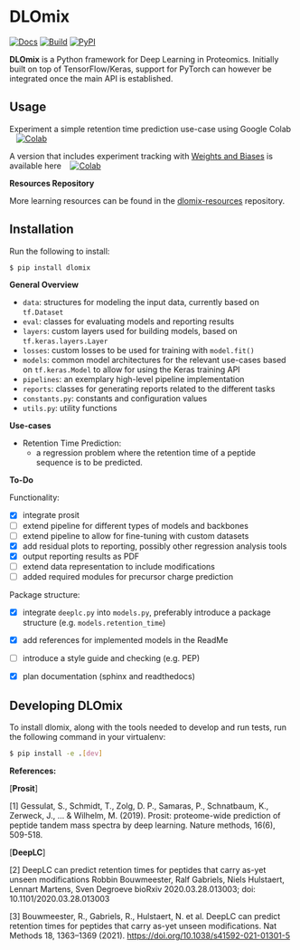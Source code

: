 # DLOmix

[![Docs](https://readthedocs.org/projects/dlomix/badge/?version=stable)](https://dlomix.readthedocs.io/en/stable/?badge=stable)
[![Build](https://github.com/wilhelm-lab/dlomix/actions/workflows/build.yaml/badge.svg)](https://github.com/wilhelm-lab/dlomix/actions/workflows/build.yaml)
[![PyPI](https://github.com/wilhelm-lab/dlomix/actions/workflows/pypi.yaml/badge.svg)](https://github.com/wilhelm-lab/dlomix/actions/workflows/pypi.yaml)

**DLOmix** is a Python framework for Deep Learning in Proteomics. Initially built on top of TensorFlow/Keras, support for PyTorch can however be integrated once the main API is established.

## Usage
Experiment a simple retention time prediction use-case using Google Colab &nbsp;&nbsp; [![Colab](https://colab.research.google.com/assets/colab-badge.svg)](https://colab.research.google.com/github/wilhelm-lab/dlomix/blob/develop/notebooks/Example_RTModel_Walkthrough_colab.ipynb)

A version that includes experiment tracking with [Weights and Biases](https://www.wandb.ai) is available here &nbsp;&nbsp; [![Colab](https://colab.research.google.com/assets/colab-badge.svg)](https://colab.research.google.com/github/wilhelm-lab/dlomix/blob/develop/notebooks/Example_RTModel_Walkthrough_colab-weights-and-biases.ipynb)

**Resources Repository**

More learning resources can be found in the [dlomix-resources](https://github.com/wilhelm-lab/dlomix-resources) repository.

## Installation
Run the following to install:
```bash
$ pip install dlomix
``` 

**General Overview**
-  `data`: structures for modeling the input data, currently based on `tf.Dataset`
-  `eval`: classes for evaluating models and reporting results
-  `layers`: custom layers used for building models, based on `tf.keras.layers.Layer`
-  `losses`: custom losses to be used for training with `model.fit()`
- `models`: common model architectures for the relevant use-cases based on `tf.keras.Model` to allow for using the Keras training API
-  `pipelines`: an exemplary high-level pipeline implementation
-  `reports`: classes for generating reports related to the different tasks
-  `constants.py`: constants and configuration values
-  `utils.py`: utility functions



**Use-cases**

- Retention Time Prediction: 
    - a regression problem where the retention time of a peptide sequence is to be predicted. 



**To-Do**

Functionality:
- [X] integrate prosit
- [ ] extend pipeline for different types of models and backbones
- [ ] extend pipeline to allow for fine-tuning with custom datasets
- [X] add residual plots to reporting, possibly other regression analysis tools
- [X] output reporting results as PDF
- [ ] extend data representation to include modifications
- [ ] added required modules for precursor charge prediction

Package structure:

- [X] integrate `deeplc.py` into `models.py`, preferably introduce a package structure (e.g. `models.retention_time`)
- [X] add references for implemented models in the ReadMe
- [ ] introduce a style guide and checking (e.g. PEP)
- [X] plan documentation (sphinx and readthedocs)


## Developing DLOmix
To install dlomix, along with the tools needed to develop and run tests, run the following command in your virtualenv:
```bash
$ pip install -e .[dev]
```


**References:**

[**Prosit**]

[1] Gessulat, S., Schmidt, T., Zolg, D. P., Samaras, P., Schnatbaum, K., Zerweck, J., ... & Wilhelm, M. (2019). Prosit: proteome-wide prediction of peptide tandem mass spectra by deep learning. Nature methods, 16(6), 509-518.

[**DeepLC**]

[2] DeepLC can predict retention times for peptides that carry as-yet unseen modifications
Robbin Bouwmeester, Ralf Gabriels, Niels Hulstaert, Lennart Martens, Sven Degroeve
bioRxiv 2020.03.28.013003; doi: 10.1101/2020.03.28.013003

[3] Bouwmeester, R., Gabriels, R., Hulstaert, N. et al. DeepLC can predict retention times for peptides that carry as-yet unseen modifications. Nat Methods 18, 1363–1369 (2021). https://doi.org/10.1038/s41592-021-01301-5
 
